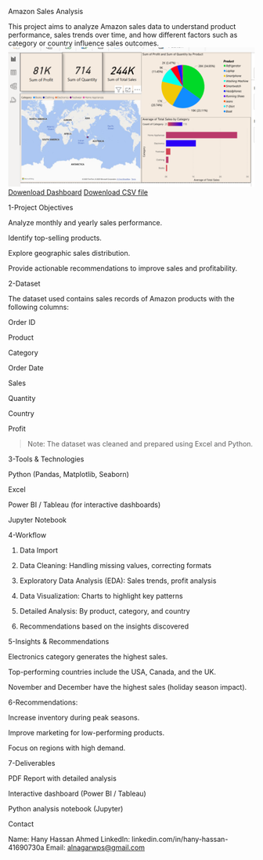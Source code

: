 Amazon Sales Analysis

This project aims to analyze Amazon sales data to understand product performance, sales trends over time, and how different factors such as category or country influence sales outcomes.
![Dashboard](progect%204/2025-05-18.png)
[Dowenload Dashboard]()
[Dowenload CSV file]()

1-Project Objectives

Analyze monthly and yearly sales performance.

Identify top-selling products.

Explore geographic sales distribution.

Provide actionable recommendations to improve sales and profitability.


2-Dataset

The dataset used contains sales records of Amazon products with the following columns:

Order ID

Product

Category

Order Date

Sales

Quantity

Country

Profit


> Note: The dataset was cleaned and prepared using Excel and Python.


3-Tools & Technologies

Python (Pandas, Matplotlib, Seaborn)

Excel

Power BI / Tableau (for interactive dashboards)

Jupyter Notebook


4-Workflow

1. Data Import


2. Data Cleaning: Handling missing values, correcting formats


3. Exploratory Data Analysis (EDA): Sales trends, profit analysis


4. Data Visualization: Charts to highlight key patterns


5. Detailed Analysis: By product, category, and country


6. Recommendations based on the insights discovered


5-Insights & Recommendations

Electronics category generates the highest sales.

Top-performing countries include the USA, Canada, and the UK.

November and December have the highest sales (holiday season impact).

6-Recommendations:

Increase inventory during peak seasons.

Improve marketing for low-performing products.

Focus on regions with high demand.


7-Deliverables

PDF Report with detailed analysis

Interactive dashboard (Power BI / Tableau)

Python analysis notebook (Jupyter)

Contact

Name: Hany Hassan Ahmed
LinkedIn: linkedin.com/in/hany-hassan-41690730a
Email: alnagarwps@gmail.com
